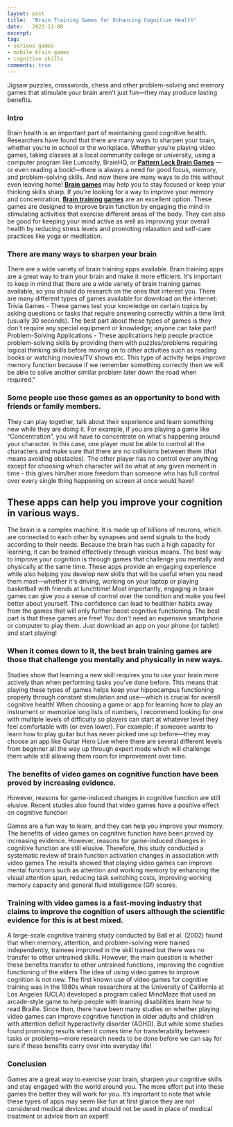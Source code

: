 ```yaml
---
layout: post
title:  "Brain Training Games for Enhancing Cognitive Health"
date:   2022-11-08
excerpt:
tag:
- serious games
- mobile brain games
- cognitive skills
comments: true
---
```

Jigsaw puzzles, crosswords, chess and other problem-solving and memory games that stimulate your brain aren't just fun—they may produce lasting benefits.

### Intro

Brain health is an important part of maintaining good cognitive health. Researchers have found that there are many ways to sharpen your brain, whether you’re in school or the workplace. Whether you’re playing video games, taking classes at a local community college or university, using a computer program like Lumosity, BrainHQ, or **[Pattern Lock Brain Games](https://play.google.com/store/apps/details?id=thelouras.pattern.game)**  — or even reading a book!—there is always a need for good focus, memory, and problem-solving skills. And now there are many ways to do this without even leaving home!
**[Brain games](https://mobilebraingames.com/)** may help you to stay focused or keep your thinking skills sharp.
If you're looking for a way to improve your memory and concentration, **[Brain training games](https://mobilebraingames.com/)**  are an excellent option. These games are designed to improve brain function by engaging the mind in stimulating activities that exercise different areas of the body. They can also be good for keeping your mind active as well as improving your overall health by reducing stress levels and promoting relaxation and self-care practices like yoga or meditation.
 
### There are many ways to sharpen your brain

There are a wide variety of brain training apps available.
Brain training apps are a great way to train your brain and make it more efficient. It's important to keep in mind that there are a wide variety of brain training games available, so you should do research on the ones that interest you.
There are many different types of games available for download on the internet:
Trivia Games - These games test your knowledge on certain topics by asking questions or tasks that require answering correctly within a time limit (usually 30 seconds). The best part about these types of games is they don't require any special equipment or knowledge; anyone can take part!
Problem-Solving Applications - These applications help people practice problem-solving skills by providing them with puzzles/problems requiring logical thinking skills before moving on to other activities such as reading books or watching movies/TV shows etc. This type of activity helps improve memory function because if we remember something correctly then we will be able to solve another similar problem later down the road when required."

### Some people use these games as an opportunity to bond with friends or family members. 

They can play together, talk about their experience and learn something new while they are doing it. For example, if you are playing a game like “Concentration”, you will have to concentrate on what's happening around your character. In this case, one player must be able to control all the characters and make sure that there are no collisions between them (that means avoiding obstacles). The other player has no control over anything except for choosing which character will do what at any given moment in time - this gives him/her more freedom than someone who has full control over every single thing happening on screen at once would have!

## These apps can help you improve your cognition in various ways.

The brain is a complex machine. It is made up of billions of neurons, which are connected to each other by synapses and send signals to the body according to their needs. Because the brain has such a high capacity for learning, it can be trained effectively through various means. The best way to improve your cognition is through games that challenge you mentally and physically at the same time. These apps provide an engaging experience while also helping you develop new skills that will be useful when you need them most—whether it's driving, working on your laptop or playing basketball with friends at lunchtime!
Most importantly, engaging in brain games can give you a sense of control over the condition and make you feel better about yourself. This confidence can lead to healthier habits away from the games that will only further boost cognitive functioning.
The best part is that these games are free! You don't need an expensive smartphone or computer to play them. Just download an app on your phone (or tablet) and start playing!

### When it comes down to it, the best brain training games are those that challenge you mentally and physically in new ways. 

Studies show that learning a new skill requires you to use your brain more actively than when performing tasks you’ve done before. This means that playing these types of games helps keep your hippocampus functioning properly through constant stimulation and use—which is crucial for overall cognitive health!
When choosing a game or app for learning how to play an instrument or memorize long lists of numbers, I recommend looking for one with multiple levels of difficulty so players can start at whatever level they feel comfortable with (or even lower). For example: if someone wants to learn how to play guitar but has never picked one up before—they may choose an app like Guitar Hero Live where there are several different levels from beginner all the way up through expert mode which will challenge them while still allowing them room for improvement over time.

### The benefits of video games on cognitive function have been proved by increasing evidence. 

However, reasons for game-induced changes in cognitive function are still elusive. Recent studies also found that video games have a positive effect on cognitive function

Games are a fun way to learn, and they can help you improve your memory. The benefits of video games on cognitive function have been proved by increasing evidence. However, reasons for game-induced changes in cognitive function are still elusive. Therefore, this study conducted a systematic review of brain function activation changes in association with video games
The results showed that playing video games can improve mental functions such as attention and working memory by enhancing the visual attention span, reducing task switching costs, improving working memory capacity and general fluid intelligence (Gf) scores.

### Training with video games is a fast-moving industry that claims to improve the cognition of users although the scientific evidence for this is at best mixed.

A large-scale cognitive training study conducted by Ball et al. (2002) found that when memory, attention, and problem-solving were trained independently, trainees improved in the skill trained but there was no transfer to other untrained skills. However, the main question is whether these benefits transfer to other untrained functions, improving the cognitive functioning of the elders
The idea of using video games to improve cognition is not new. The first known use of video games for cognitive training was in the 1980s when researchers at the University of California at Los Angeles (UCLA) developed a program called MindMaze that used an arcade-style game to help people with learning disabilities learn how to read Braille. Since then, there have been many studies on whether playing video games can improve cognitive function in older adults and children with attention deficit hyperactivity disorder (ADHD). But while some studies found promising results when it comes time for transferability between tasks or problems—more research needs to be done before we can say for sure if these benefits carry over into everyday life!

### Conclusion

Games are a great way to exercise your brain, sharpen your cognitive skills and stay engaged with the world around you. The more effort put into these games the better they will work for you. It’s important to note that while these types of apps may seem like fun at first glance they are not considered medical devices and should not be used in place of medical treatment or advice from an expert!

